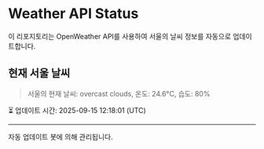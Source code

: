 
# Weather API Status

이 리포지토리는 OpenWeather API를 사용하여 서울의 날씨 정보를 자동으로 업데이트합니다.

## 현재 서울 날씨
> 서울의 현재 날씨: overcast clouds, 온도: 24.6°C, 습도: 80%

⏳ 업데이트 시간: 2025-09-15 12:18:01 (UTC)

---
자동 업데이트 봇에 의해 관리됩니다.
